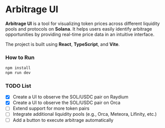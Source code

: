 # Arbitrage UI

**Arbitrage UI** is a tool for visualizing token prices across different liquidity pools and protocols on **Solana**. It helps users easily identify arbitrage opportunities by providing real-time price data in an intuitive interface.

The project is built using **React**, **TypeScript**, and **Vite**.

### How to Run

```bash
npm install
npm run dev
```

### TODO List

- [x] Create a UI to observe the SOL/USDC pair on Raydium
- [x] Create a UI to observe the SOL/USDC pair on Orca
- [ ] Extend support for more token pairs
- [ ] Integrate additional liquidity pools (e.g., Orca, Meteora, Lifinity, etc.)
- [ ] Add a button to execute arbitrage automatically
